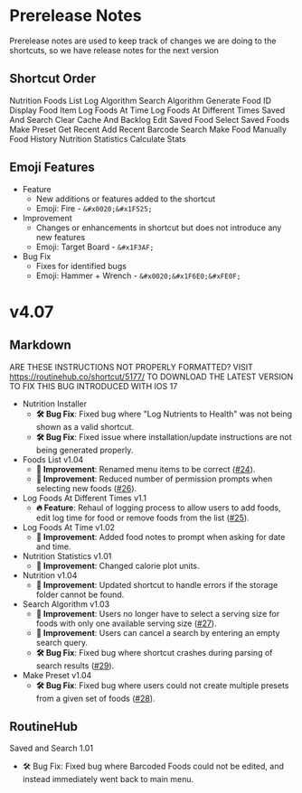 # Prerelease Notes
Prerelease notes are used to keep track of changes we are doing to the shortcuts, so we have release notes for the next version

## Shortcut Order
Nutrition
Foods List
Log Algorithm
Search Algorithm
Generate Food ID
Display Food Item
Log Foods At Time
Log Foods At Different Times
Saved And Search
Clear Cache And Backlog
Edit Saved Food
Select Saved Foods
Make Preset
Get Recent
Add Recent
Barcode Search
Make Food Manually
Food History
Nutrition Statistics
Calculate Stats

## Emoji Features
- Feature
	- New additions or features added to the shortcut
	- Emoji: Fire - `&#x0020;&#x1F525;`
- Improvement
	- Changes or enhancements in shortcut but does not introduce any new features
	- Emoji: Target Board - `&#x1F3AF;`
- Bug Fix
	- Fixes for identified bugs
	- Emoji: Hammer + Wrench - `&#x0020;&#x1F6E0;&#xFE0F;`


# v4.07
## Markdown


ARE THESE INSTRUCTIONS NOT PROPERLY FORMATTED? 
VISIT https://routinehub.co/shortcut/5177/ TO DOWNLOAD THE LATEST VERSION TO FIX THIS BUG INTRODUCED WITH IOS 17


- Nutrition Installer
	- **&#x0020;&#x1F6E0;&#xFE0F; Bug Fix**: Fixed bug where "Log Nutrients to Health" was not being shown as a valid shortcut.
	- **&#x0020;&#x1F6E0;&#xFE0F; Bug Fix**: Fixed issue where installation/update instructions are not being generated properly.
- Foods List v1.04
	- **&#x1F3AF; Improvement**: Renamed menu items to be correct ([#24](https://github.com/iffy-pi/apple-shortcuts/issues/24)).
	- **&#x1F3AF; Improvement**: Reduced number of permission prompts when selecting new foods ([#26](https://github.com/iffy-pi/apple-shortcuts/issues/26)).
- Log Foods At Different Times v1.1
	- **&#x0020;&#x1F525; Feature**: Rehaul of logging process to allow users to add foods, edit log time for food or remove foods from the list ([#25](https://github.com/iffy-pi/apple-shortcuts/issues/25)).
- Log Foods At Time v1.02
	- **&#x1F3AF; Improvement**: Added food notes to prompt when asking for date and time.
- Nutrition Statistics v1.01
	- **&#x1F3AF; Improvement**: Changed calorie plot units.
- Nutrition v1.04
	- **&#x1F3AF; Improvement**: Updated shortcut to handle errors if the storage folder cannot be found.
- Search Algorithm v1.03
	- **&#x1F3AF; Improvement**: Users no longer have to select a serving size for foods with only one available serving size ([#27](https://github.com/iffy-pi/apple-shortcuts/issues/27)).
	- **&#x1F3AF; Improvement**: Users can cancel a search by entering an empty search query.
	- **&#x0020;&#x1F6E0;&#xFE0F; Bug Fix**: Fixed bug where shortcut crashes during parsing of search results ([#29](https://github.com/iffy-pi/apple-shortcuts/issues/29)).
- Make Preset v1.04
	- **&#x0020;&#x1F6E0;&#xFE0F; Bug Fix**: Fixed bug where users could not create multiple presets from a given set of foods ([#28](https://github.com/iffy-pi/apple-shortcuts/issues/28)).

## RoutineHub
Saved and Search 1.01
- 🛠️ Bug Fix: Fixed bug where Barcoded Foods could not be edited, and instead immediately went back to main menu.
